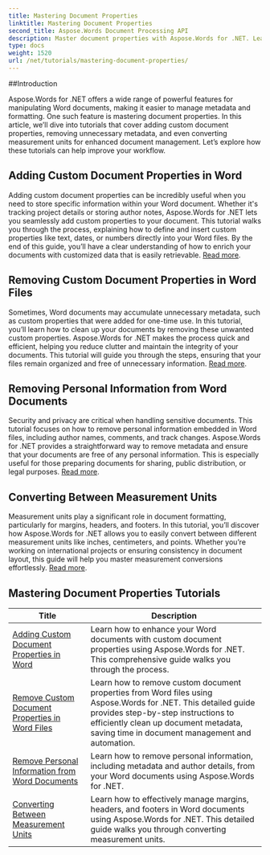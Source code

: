 ```yaml
---
title: Mastering Document Properties
linktitle: Mastering Document Properties
second_title: Aspose.Words Document Processing API
description: Master document properties with Aspose.Words for .NET. Learn to add, remove, and convert measurement units in Word documents with these easy-to-follow tutorials.
type: docs
weight: 1520
url: /net/tutorials/mastering-document-properties/
---
```

##Introduction  

Aspose.Words for .NET offers a wide range of powerful features for manipulating Word documents, making it easier to manage metadata and formatting. One such feature is mastering document properties. In this article, we’ll dive into tutorials that cover adding custom document properties, removing unnecessary metadata, and even converting measurement units for enhanced document management. Let’s explore how these tutorials can help improve your workflow.

## Adding Custom Document Properties in Word  

Adding custom document properties can be incredibly useful when you need to store specific information within your Word document. Whether it's tracking project details or storing author notes, Aspose.Words for .NET lets you seamlessly add custom properties to your document. This tutorial walks you through the process, explaining how to define and insert custom properties like text, dates, or numbers directly into your Word files. By the end of this guide, you’ll have a clear understanding of how to enrich your documents with customized data that is easily retrievable. [Read more](./adding-custom-document-properties-in-word/).

## Removing Custom Document Properties in Word Files  

Sometimes, Word documents may accumulate unnecessary metadata, such as custom properties that were added for one-time use. In this tutorial, you’ll learn how to clean up your documents by removing these unwanted custom properties. Aspose.Words for .NET makes the process quick and efficient, helping you reduce clutter and maintain the integrity of your documents. This tutorial will guide you through the steps, ensuring that your files remain organized and free of unnecessary information. [Read more](./remove-custom-document-properties-in-word-files/).

## Removing Personal Information from Word Documents  

Security and privacy are critical when handling sensitive documents. This tutorial focuses on how to remove personal information embedded in Word files, including author names, comments, and track changes. Aspose.Words for .NET provides a straightforward way to remove metadata and ensure that your documents are free of any personal information. This is especially useful for those preparing documents for sharing, public distribution, or legal purposes. [Read more](./remove-personal-information-word-document/).

## Converting Between Measurement Units  

Measurement units play a significant role in document formatting, particularly for margins, headers, and footers. In this tutorial, you’ll discover how Aspose.Words for .NET allows you to easily convert between different measurement units like inches, centimeters, and points. Whether you’re working on international projects or ensuring consistency in document layout, this guide will help you master measurement conversions effortlessly. [Read more](./converting-between-measurement-units/).

 ## Mastering Document Properties Tutorials
| Title | Description |
| --- | --- |
| [Adding Custom Document Properties in Word](./adding-custom-document-properties-in-word/) | Learn how to enhance your Word documents with custom document properties using Aspose.Words for .NET. This comprehensive guide walks you through the process. |
| [Remove Custom Document Properties in Word Files](./remove-custom-document-properties-in-word-files/) | Learn how to remove custom document properties from Word files using Aspose.Words for .NET. This detailed guide provides step-by-step instructions to efficiently clean up document metadata, saving time in document management and automation. |
| [Remove Personal Information from Word Documents](./remove-personal-information-word-document/) | Learn how to remove personal information, including metadata and author details, from your Word documents using Aspose.Words for .NET. |
| [Converting Between Measurement Units](./converting-between-measurement-units/) | Learn how to effectively manage margins, headers, and footers in Word documents using Aspose.Words for .NET. This detailed guide walks you through converting measurement units. |


